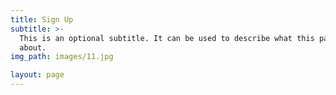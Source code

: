 ```yaml
---
title: Sign Up
subtitle: >-
  This is an optional subtitle. It can be used to describe what this page is
  about.
img_path: images/11.jpg

layout: page
---
```


<div class="typeform-widget" data-url="https://form.typeform.com/to/uhe3vJBG?typeform-medium=embed-snippet" style="width: 100%; height: 500px;"></div> <script> (function() { var qs,js,q,s,d=document, gi=d.getElementById, ce=d.createElement, gt=d.getElementsByTagName, id="typef_orm", b="https://embed.typeform.com/"; if(!gi.call(d,id)) { js=ce.call(d,"script"); js.id=id; js.src=b+"embed.js"; q=gt.call(d,"script")[0]; q.parentNode.insertBefore(js,q) } })() </script>